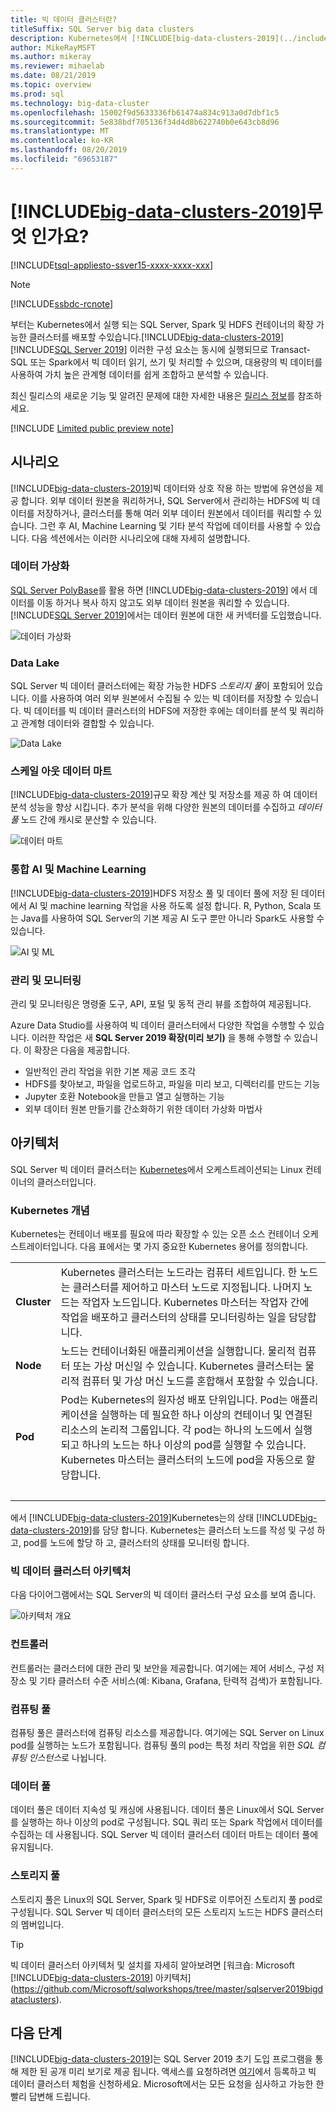 ```yaml
---
title: 빅 데이터 클러스터란?
titleSuffix: SQL Server big data clusters
description: Kubernetes에서 [!INCLUDE[big-data-clusters-2019](../includes/ssbigdataclusters-ver15.md)] 실행 되며 관계형 및 HDFS 데이터 모두에 대 한 스케일 아웃 옵션을 제공 하는 (미리 보기)에 대해 알아봅니다.
author: MikeRayMSFT
ms.author: mikeray
ms.reviewer: mihaelab
ms.date: 08/21/2019
ms.topic: overview
ms.prod: sql
ms.technology: big-data-cluster
ms.openlocfilehash: 15002f9d5633336fb61474a834c913a0d7dbf1c5
ms.sourcegitcommit: 5e838bdf705136f34d4d8b622740b0e643cb8d96
ms.translationtype: MT
ms.contentlocale: ko-KR
ms.lasthandoff: 08/20/2019
ms.locfileid: "69653187"
---
```

# <a name="what-are-includebig-data-clusters-2019includesssbigdataclusters-ss-novermd"></a>[!INCLUDE[big-data-clusters-2019](../includes/ssbigdataclusters-ss-nover.md)]무엇 인가요?

[!INCLUDE[tsql-appliesto-ssver15-xxxx-xxxx-xxx](../includes/tsql-appliesto-ssver15-xxxx-xxxx-xxx.md)]

>[!NOTE]
>[!INCLUDE[ssbdc-rcnote](../includes/ssbigdataclusters-ver15-rcnote.md)]

부터는 Kubernetes에서 실행 되는 SQL Server, Spark 및 HDFS 컨테이너의 확장 가능한 클러스터를 배포할 수있습니다.[!INCLUDE[big-data-clusters-2019](../includes/ssbigdataclusters-ss-nover.md)] [!INCLUDE[SQL Server 2019](../includes/sssqlv15-md.md)] 이러한 구성 요소는 동시에 실행되므로 Transact-SQL 또는 Spark에서 빅 데이터 읽기, 쓰기 및 처리할 수 있으며, 대용량의 빅 데이터를 사용하여 가치 높은 관계형 데이터를 쉽게 조합하고 분석할 수 있습니다.

최신 릴리스의 새로운 기능 및 알려진 문제에 대한 자세한 내용은 [릴리스 정보](release-notes-big-data-cluster.md)를 참조하세요.

[!INCLUDE [Limited public preview note](../includes/big-data-cluster-preview-note.md)]

## <a name="scenarios"></a>시나리오

[!INCLUDE[big-data-clusters-2019](../includes/ssbigdataclusters-ss-nover.md)]빅 데이터와 상호 작용 하는 방법에 유연성을 제공 합니다. 외부 데이터 원본을 쿼리하거나, SQL Server에서 관리하는 HDFS에 빅 데이터를 저장하거나, 클러스터를 통해 여러 외부 데이터 원본에서 데이터를 쿼리할 수 있습니다. 그런 후 AI, Machine Learning 및 기타 분석 작업에 데이터를 사용할 수 있습니다. 다음 섹션에서는 이러한 시나리오에 대해 자세히 설명합니다.

### <a name="data-virtualization"></a>데이터 가상화

[SQL Server PolyBase](../relational-databases/polybase/polybase-guide.md)를 활용 하면 [!INCLUDE[big-data-clusters-2019](../includes/ssbigdataclusters-ss-nover.md)] 에서 데이터를 이동 하거나 복사 하지 않고도 외부 데이터 원본을 쿼리할 수 있습니다. [!INCLUDE[SQL Server 2019](../includes/sssqlv15-md.md)]에서는 데이터 원본에 대한 새 커넥터를 도입했습니다.

![데이터 가상화](media/big-data-cluster-overview/data-virtualization.png)

### <a name="data-lake"></a>Data Lake

SQL Server 빅 데이터 클러스터에는 확장 가능한 HDFS *스토리지 풀*이 포함되어 있습니다. 이를 사용하여 여러 외부 원본에서 수집될 수 있는 빅 데이터를 저장할 수 있습니다. 빅 데이터를 빅 데이터 클러스터의 HDFS에 저장한 후에는 데이터를 분석 및 쿼리하고 관계형 데이터와 결합할 수 있습니다.

![Data Lake](media/big-data-cluster-overview/data-lake.png)

### <a name="scale-out-data-mart"></a>스케일 아웃 데이터 마트

[!INCLUDE[big-data-clusters-2019](../includes/ssbigdataclusters-ss-nover.md)]규모 확장 계산 및 저장소를 제공 하 여 데이터 분석 성능을 향상 시킵니다. 추가 분석을 위해 다양한 원본의 데이터를 수집하고 *데이터 풀* 노드 간에 캐시로 분산할 수 있습니다.

![데이터 마트](media/big-data-cluster-overview/data-mart.png)

### <a name="integrated-ai-and-machine-learning"></a>통합 AI 및 Machine Learning

[!INCLUDE[big-data-clusters-2019](../includes/ssbigdataclusters-ss-nover.md)]HDFS 저장소 풀 및 데이터 풀에 저장 된 데이터에서 AI 및 machine learning 작업을 사용 하도록 설정 합니다. R, Python, Scala 또는 Java를 사용하여 SQL Server의 기본 제공 AI 도구 뿐만 아니라 Spark도 사용할 수 있습니다.

![AI 및 ML](media/big-data-cluster-overview/ai-ml-spark.png)

### <a name="management-and-monitoring"></a>관리 및 모니터링

관리 및 모니터링은 명령줄 도구, API, 포털 및 동적 관리 뷰를 조합하여 제공됩니다.

Azure Data Studio를 사용하여 빅 데이터 클러스터에서 다양한 작업을 수행할 수 있습니다. 이러한 작업은 새 **SQL Server 2019 확장(미리 보기)** 을 통해 수행할 수 있습니다. 이 확장은 다음을 제공합니다.

- 일반적인 관리 작업을 위한 기본 제공 코드 조각
- HDFS를 찾아보고, 파일을 업로드하고, 파일을 미리 보고, 디렉터리를 만드는 기능
- Jupyter 호환 Notebook을 만들고 열고 실행하는 기능
- 외부 데이터 원본 만들기를 간소화하기 위한 데이터 가상화 마법사

## <a id="architecture"></a> 아키텍처

SQL Server 빅 데이터 클러스터는 [Kubernetes](https://kubernetes.io/docs/concepts/)에서 오케스트레이션되는 Linux 컨테이너의 클러스터입니다.

### <a name="kubernetes-concepts"></a>Kubernetes 개념

Kubernetes는 컨테이너 배포를 필요에 따라 확장할 수 있는 오픈 소스 컨테이너 오케스트레이터입니다. 다음 표에서는 몇 가지 중요한 Kubernetes 용어를 정의합니다.

|||
|:--|:--|
| **Cluster** | Kubernetes 클러스터는 노드라는 컴퓨터 세트입니다. 한 노드는 클러스터를 제어하고 마스터 노드로 지정됩니다. 나머지 노드는 작업자 노드입니다. Kubernetes 마스터는 작업자 간에 작업을 배포하고 클러스터의 상태를 모니터링하는 일을 담당합니다. |
| **Node** | 노드는 컨테이너화된 애플리케이션을 실행합니다. 물리적 컴퓨터 또는 가상 머신일 수 있습니다. Kubernetes 클러스터는 물리적 컴퓨터 및 가상 머신 노드를 혼합해서 포함할 수 있습니다. |
| **Pod** | Pod는 Kubernetes의 원자성 배포 단위입니다. Pod는 애플리케이션을 실행하는 데 필요한 하나 이상의 컨테이너 및 연결된 리소스의 논리적 그룹입니다. 각 pod는 하나의 노드에서 실행되고 하나의 노드는 하나 이상의 pod를 실행할 수 있습니다. Kubernetes 마스터는 클러스터의 노드에 pod을 자동으로 할당합니다. |
| &nbsp; ||

에서 [!INCLUDE[big-data-clusters-2019](../includes/ssbigdataclusters-ss-nover.md)]Kubernetes는의 상태 [!INCLUDE[big-data-clusters-2019](../includes/ssbigdataclusters-ss-nover.md)]를 담당 합니다. Kubernetes는 클러스터 노드를 작성 및 구성 하 고, pod를 노드에 할당 하 고, 클러스터의 상태를 모니터링 합니다.

### <a name="big-data-clusters-architecture"></a>빅 데이터 클러스터 아키텍처

다음 다이어그램에서는 SQL Server의 빅 데이터 클러스터 구성 요소를 보여 줍니다.

![아키텍처 개요](media/big-data-cluster-overview/architecture-diagram-overview.png)

### <a id="controlplane"></a> 컨트롤러

컨트롤러는 클러스터에 대한 관리 및 보안을 제공합니다. 여기에는 제어 서비스, 구성 저장소 및 기타 클러스터 수준 서비스(예: Kibana, Grafana, 탄력적 검색)가 포함됩니다.

### <a id="computeplane"></a> 컴퓨팅 풀

컴퓨팅 풀은 클러스터에 컴퓨팅 리소스를 제공합니다. 여기에는 SQL Server on Linux pod를 실행하는 노드가 포함됩니다. 컴퓨팅 풀의 pod는 특정 처리 작업을 위한 *SQL 컴퓨팅 인스턴스*로 나뉩니다. 

### <a id="dataplane"></a> 데이터 풀

데이터 풀은 데이터 지속성 및 캐싱에 사용됩니다. 데이터 풀은 Linux에서 SQL Server를 실행하는 하나 이상의 pod로 구성됩니다. SQL 쿼리 또는 Spark 작업에서 데이터를 수집하는 데 사용됩니다. SQL Server 빅 데이터 클러스터 데이터 마트는 데이터 풀에 유지됩니다. 

### <a name="storage-pool"></a>스토리지 풀

스토리지 풀은 Linux의 SQL Server, Spark 및 HDFS로 이루어진 스토리지 풀 pod로 구성됩니다. SQL Server 빅 데이터 클러스터의 모든 스토리지 노드는 HDFS 클러스터의 멤버입니다.

> [!TIP]
> 빅 데이터 클러스터 아키텍처 및 설치를 자세히 알아보려면 [워크숍: Microsoft [!INCLUDE[big-data-clusters-2019](../includes/ssbigdataclusters-ss-nover.md)] 아키텍처](https://github.com/Microsoft/sqlworkshops/tree/master/sqlserver2019bigdataclusters).

## <a name="next-steps"></a>다음 단계

[!INCLUDE[big-data-clusters-2019](../includes/ssbigdataclusters-ss-nover.md)]는 SQL Server 2019 초기 도입 프로그램을 통해 제한 된 공개 미리 보기로 제공 됩니다. 액세스를 요청하려면 [여기](https://aka.ms/eapsignup)에서 등록하고 빅 데이터 클러스터 체험을 신청하세요. Microsoft에서는 모든 요청을 심사하고 가능한 한 빨리 답변해 드립니다.
